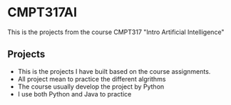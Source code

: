 # CMPT317AI
This is the projects from the course CMPT317 "Intro Artificial Intelligence"
## Projects
* This is the projects I have built based on the course assignments.
* All project mean to practice the different algrithms
* The course usually develop the project by Python
* I use both Python and Java to practice
